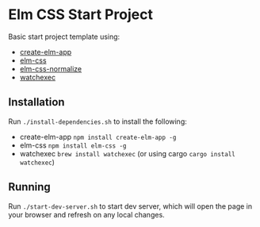 # Elm CSS Start Project

Basic start project template using:
* [create-elm-app](https://github.com/halfzebra/create-elm-app)
* [elm-css](https://github.com/rtfeldman/elm-css)
* [elm-css-normalize](https://github.com/scottcorgan/elm-css-normalize)
* [watchexec](https://github.com/mattgreen/watchexec)

## Installation

Run `./install-dependencies.sh` to install the following:

* create-elm-app
  `npm install create-elm-app -g`
* elm-css
  `npm install elm-css -g`
* watchexec
  `brew install watchexec` (or using cargo `cargo install watchexec`)
  
## Running 

Run `./start-dev-server.sh` to start dev server, which will open the page in your browser and refresh on any local changes.

